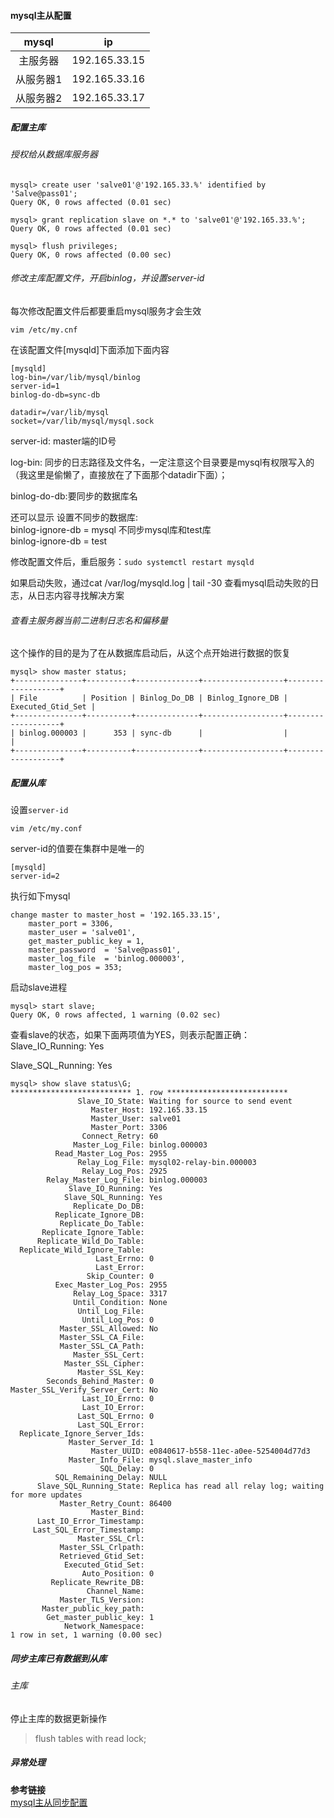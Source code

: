 #### mysql主从配置

|mysql|ip|
|:---:|:---:|
|主服务器|192.165.33.15|
|从服务器1|192.165.33.16|
|从服务器2|192.165.33.17|


##### 配置主库

###### 授权给从数据库服务器
```shell
mysql> create user 'salve01'@'192.165.33.%' identified by 'Salve@pass01';
Query OK, 0 rows affected (0.01 sec)

mysql> grant replication slave on *.* to 'salve01'@'192.165.33.%';
Query OK, 0 rows affected (0.01 sec)

mysql> flush privileges;
Query OK, 0 rows affected (0.00 sec)
```

###### 修改主库配置文件，开启binlog，并设置server-id
每次修改配置文件后都要重启mysql服务才会生效
```shell
vim /etc/my.cnf
```
在该配置文件[mysqld]下面添加下面内容
```shell
[mysqld]
log-bin=/var/lib/mysql/binlog
server-id=1
binlog-do-db=sync-db

datadir=/var/lib/mysql
socket=/var/lib/mysql/mysql.sock
```

server-id: master端的ID号

log-bin: 同步的日志路径及文件名，一定注意这个目录要是mysql有权限写入的（我这里是偷懒了，直接放在了下面那个datadir下面）；

binlog-do-db:要同步的数据库名

还可以显示 设置不同步的数据库: <br/>
binlog-ignore-db = mysql 不同步mysql库和test库 <br/>
binlog-ignore-db = test

修改配置文件后，重启服务：`sudo systemctl restart mysqld`

如果启动失败，通过cat /var/log/mysqld.log | tail -30  查看mysql启动失败的日志，从日志内容寻找解决方案

###### 查看主服务器当前二进制日志名和偏移量
这个操作的目的是为了在从数据库启动后，从这个点开始进行数据的恢复
```shell
mysql> show master status;
+---------------+----------+--------------+------------------+-------------------+
| File          | Position | Binlog_Do_DB | Binlog_Ignore_DB | Executed_Gtid_Set |
+---------------+----------+--------------+------------------+-------------------+
| binlog.000003 |      353 | sync-db      |                  |                   |
+---------------+----------+--------------+------------------+-------------------+
```

##### 配置从库
设置`server-id`

```shell
vim /etc/my.conf
```
server-id的值要在集群中是唯一的
```shell
[mysqld]
server-id=2
```

执行如下mysql
```mysql
change master to master_host = '192.165.33.15',
    master_port = 3306,
    master_user = 'salve01',
    get_master_public_key = 1,
    master_password  = 'Salve@pass01',
    master_log_file  = 'binlog.000003',
    master_log_pos = 353;
```
启动slave进程
```shell
mysql> start slave;
Query OK, 0 rows affected, 1 warning (0.02 sec)
```

查看slave的状态，如果下面两项值为YES，则表示配置正确：<br/>
Slave_IO_Running: Yes

Slave_SQL_Running: Yes
```shell
mysql> show slave status\G;
*************************** 1. row ***************************
               Slave_IO_State: Waiting for source to send event
                  Master_Host: 192.165.33.15
                  Master_User: salve01
                  Master_Port: 3306
                Connect_Retry: 60
              Master_Log_File: binlog.000003
          Read_Master_Log_Pos: 2955
               Relay_Log_File: mysql02-relay-bin.000003
                Relay_Log_Pos: 2925
        Relay_Master_Log_File: binlog.000003
             Slave_IO_Running: Yes
            Slave_SQL_Running: Yes
              Replicate_Do_DB:
          Replicate_Ignore_DB:
           Replicate_Do_Table:
       Replicate_Ignore_Table:
      Replicate_Wild_Do_Table:
  Replicate_Wild_Ignore_Table:
                   Last_Errno: 0
                   Last_Error:
                 Skip_Counter: 0
          Exec_Master_Log_Pos: 2955
              Relay_Log_Space: 3317
              Until_Condition: None
               Until_Log_File:
                Until_Log_Pos: 0
           Master_SSL_Allowed: No
           Master_SSL_CA_File:
           Master_SSL_CA_Path:
              Master_SSL_Cert:
            Master_SSL_Cipher:
               Master_SSL_Key:
        Seconds_Behind_Master: 0
Master_SSL_Verify_Server_Cert: No
                Last_IO_Errno: 0
                Last_IO_Error:
               Last_SQL_Errno: 0
               Last_SQL_Error:
  Replicate_Ignore_Server_Ids:
             Master_Server_Id: 1
                  Master_UUID: e0840617-b558-11ec-a0ee-5254004d77d3
             Master_Info_File: mysql.slave_master_info
                    SQL_Delay: 0
          SQL_Remaining_Delay: NULL
      Slave_SQL_Running_State: Replica has read all relay log; waiting for more updates
           Master_Retry_Count: 86400
                  Master_Bind:
      Last_IO_Error_Timestamp:
     Last_SQL_Error_Timestamp:
               Master_SSL_Crl:
           Master_SSL_Crlpath:
           Retrieved_Gtid_Set:
            Executed_Gtid_Set:
                Auto_Position: 0
         Replicate_Rewrite_DB:
                 Channel_Name:
           Master_TLS_Version:
       Master_public_key_path:
        Get_master_public_key: 1
            Network_Namespace:
1 row in set, 1 warning (0.00 sec)
```

##### 同步主库已有数据到从库

###### 主库
停止主库的数据更新操作
> flush tables with read lock;


##### 异常处理

**参考链接**<br/>
[mysql主从同步配置](https://www.cnblogs.com/zhoujie/p/mysql1.html)